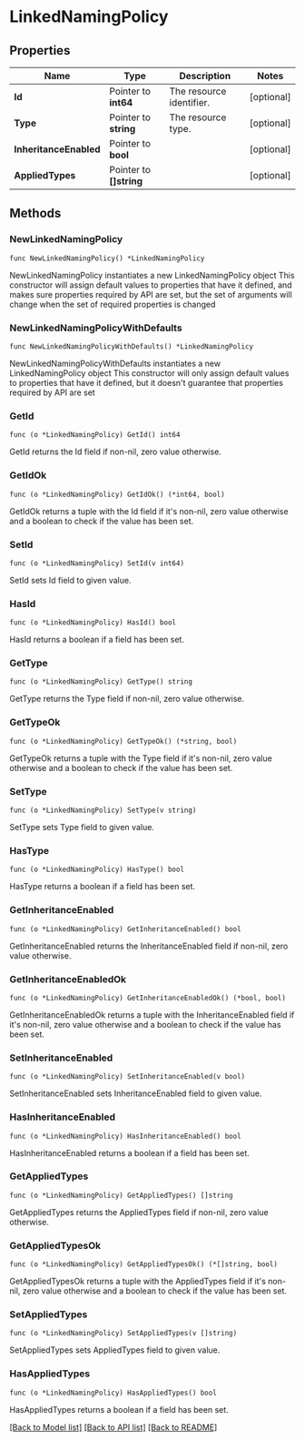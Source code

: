 # LinkedNamingPolicy

## Properties

Name | Type | Description | Notes
------------ | ------------- | ------------- | -------------
**Id** | Pointer to **int64** | The resource identifier. | [optional] 
**Type** | Pointer to **string** | The resource type. | [optional] 
**InheritanceEnabled** | Pointer to **bool** |  | [optional] 
**AppliedTypes** | Pointer to **[]string** |  | [optional] 

## Methods

### NewLinkedNamingPolicy

`func NewLinkedNamingPolicy() *LinkedNamingPolicy`

NewLinkedNamingPolicy instantiates a new LinkedNamingPolicy object
This constructor will assign default values to properties that have it defined,
and makes sure properties required by API are set, but the set of arguments
will change when the set of required properties is changed

### NewLinkedNamingPolicyWithDefaults

`func NewLinkedNamingPolicyWithDefaults() *LinkedNamingPolicy`

NewLinkedNamingPolicyWithDefaults instantiates a new LinkedNamingPolicy object
This constructor will only assign default values to properties that have it defined,
but it doesn't guarantee that properties required by API are set

### GetId

`func (o *LinkedNamingPolicy) GetId() int64`

GetId returns the Id field if non-nil, zero value otherwise.

### GetIdOk

`func (o *LinkedNamingPolicy) GetIdOk() (*int64, bool)`

GetIdOk returns a tuple with the Id field if it's non-nil, zero value otherwise
and a boolean to check if the value has been set.

### SetId

`func (o *LinkedNamingPolicy) SetId(v int64)`

SetId sets Id field to given value.

### HasId

`func (o *LinkedNamingPolicy) HasId() bool`

HasId returns a boolean if a field has been set.

### GetType

`func (o *LinkedNamingPolicy) GetType() string`

GetType returns the Type field if non-nil, zero value otherwise.

### GetTypeOk

`func (o *LinkedNamingPolicy) GetTypeOk() (*string, bool)`

GetTypeOk returns a tuple with the Type field if it's non-nil, zero value otherwise
and a boolean to check if the value has been set.

### SetType

`func (o *LinkedNamingPolicy) SetType(v string)`

SetType sets Type field to given value.

### HasType

`func (o *LinkedNamingPolicy) HasType() bool`

HasType returns a boolean if a field has been set.

### GetInheritanceEnabled

`func (o *LinkedNamingPolicy) GetInheritanceEnabled() bool`

GetInheritanceEnabled returns the InheritanceEnabled field if non-nil, zero value otherwise.

### GetInheritanceEnabledOk

`func (o *LinkedNamingPolicy) GetInheritanceEnabledOk() (*bool, bool)`

GetInheritanceEnabledOk returns a tuple with the InheritanceEnabled field if it's non-nil, zero value otherwise
and a boolean to check if the value has been set.

### SetInheritanceEnabled

`func (o *LinkedNamingPolicy) SetInheritanceEnabled(v bool)`

SetInheritanceEnabled sets InheritanceEnabled field to given value.

### HasInheritanceEnabled

`func (o *LinkedNamingPolicy) HasInheritanceEnabled() bool`

HasInheritanceEnabled returns a boolean if a field has been set.

### GetAppliedTypes

`func (o *LinkedNamingPolicy) GetAppliedTypes() []string`

GetAppliedTypes returns the AppliedTypes field if non-nil, zero value otherwise.

### GetAppliedTypesOk

`func (o *LinkedNamingPolicy) GetAppliedTypesOk() (*[]string, bool)`

GetAppliedTypesOk returns a tuple with the AppliedTypes field if it's non-nil, zero value otherwise
and a boolean to check if the value has been set.

### SetAppliedTypes

`func (o *LinkedNamingPolicy) SetAppliedTypes(v []string)`

SetAppliedTypes sets AppliedTypes field to given value.

### HasAppliedTypes

`func (o *LinkedNamingPolicy) HasAppliedTypes() bool`

HasAppliedTypes returns a boolean if a field has been set.


[[Back to Model list]](../README.md#documentation-for-models) [[Back to API list]](../README.md#documentation-for-api-endpoints) [[Back to README]](../README.md)


